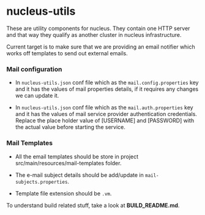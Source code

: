 nucleus-utils
==============

These are utility components for nucleus. They contain one HTTP server and that way they qualify as another cluster in nucleus infrastructure.

Current target is to make sure that we are providing an email notifier which works off templates to send out external emails.



### Mail configuration

- In ```nucleus-utils.json``` conf file  which as the ```mail.config.properties``` key and it has the values of mail properties details, if it requires any changes we can update  it.

- In ```nucleus-utils.json``` conf file  which as the ```mail.auth.properties``` key and it has the  values of mail service provider authentication credentials. Replace the place holder value of [USERNAME] and [PASSWORD] with the actual value before starting the service.

### Mail Templates

- All the email templates should be store in project src/main/resources/mail-templates folder.

- The e-mail subject details should be add/update in ```mail-subjects.properties```.

- Template file extension should be ```.vm```.


To understand build related stuff, take a look at **BUILD_README.md**.
